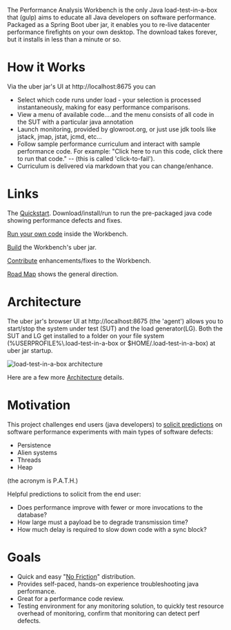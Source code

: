The Performance Analysis Workbench is the only Java load-test-in-a-box that (gulp) aims to educate all Java developers on software performance.
Packaged as a Spring Boot uber jar, it enables you to re-live datacenter performance firefights on your own desktop.  The download takes forever, but it installs in less than a minute or so.

# How it Works
Via the uber jar's UI at http://localhost:8675 you can 
* Select which code runs under load - your selection is processed instantaneously, making for easy performance comparisons.  
* View a menu of available code....and the menu consists of all code in the SUT with a particular java annotation
* Launch monitoring, provided by glowroot.org, or just use jdk tools like jstack, jmap, jstat, jcmd, etc...
* Follow sample performance curriculum and interact with sample performance code.  For example:  "Click here to run this code, click there to run that code." -- (this is called 'click-to-fail').
* Curriculum is delivered via markdown that you can change/enhance.

# Links

The [Quickstart](https://github.com/eostermueller/performanceAnalysisWorkbench/wiki/Quickstart). Download/install/run to run the pre-packaged java code showing performance defects and fixes.

[Run your own code](https://github.com/eostermueller/performanceAnalysisWorkbench/wiki/Run-Your-Own-Code) inside the Workbench.

[Build](https://github.com/eostermueller/performanceAnalysisWorkbench/wiki/Build) the Workbench's uber jar.

[Contribute](https://github.com/eostermueller/performanceAnalysisWorkbench/wiki/Contributing) enhancements/fixes to the Workbench.

[Road Map](https://github.com/eostermueller/performanceAnalysisWorkbench/wiki/Road-Map) shows the general direction.

# Architecture
The uber jar's browser UI at http://localhost:8675 (the 'agent') allows you to start/stop the system under test (SUT) and the load generator(LG).  Both the SUT and LG get installed to a folder on your file system (%USERPROFILE%\\.load-test-in-a-box or $HOME/.load-test-in-a-box) at uber jar startup.

![load-test-in-a-box architecture](https://user-images.githubusercontent.com/175773/204170426-54f26911-f35b-49db-9dcb-8f6183dfe8c9.jpg)

Here are a few more [Architecture](https://github.com/eostermueller/performanceAnalysisWorkbench/wiki/Architecture) details.


# Motivation
This project challenges end users (java developers) to [solicit predictions](https://blog.upperlinecode.com/stop-teaching-code/) on software performance experiments with main types of software defects:  
 * Persistence
 * Alien systems
 * Threads
 * Heap

(the acronym is P.A.T.H.)

 Helpful predictions to solicit from the end user:

 * Does performance improve with fewer or more invocations to the database?
 * How large must a payload be to degrade transmission time?
 * How much delay is required to slow down code with a sync block?

# Goals
* Quick and easy "[No Friction](https://github.com/eostermueller/snail4j/wiki/No-Friction-Distribution)" distribution.
* Provides self-paced, hands-on experience troubleshooting java performance.
* Great for a performance code review.
* Testing environment for any monitoring solution, to quickly test resource overhead of monitoring, confirm that monitoring can detect perf defects.

